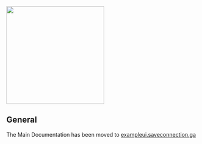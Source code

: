 <img src="https://github.com/SaveConnectionPE/ExampleUI/blob/master/ExampleUI.png" width="256" height="256">

## General
The Main Documentation has been moved to <a title="exampleui.saveconnection.ga" href="https://exampleui.saveconnection.ga" target="_blank">exampleui.saveconnection.ga</a>
